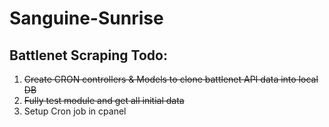 Sanguine-Sunrise
================

<h2>Battlenet Scraping Todo:</h2>
<ol>
  <li style="text-decoration:line-through">Create CRON controllers &amp; Models to clone battlenet API data into local DB</li>
  <li style="text-decoration:line-through">Fully test module and get all initial data</li>
  <li>Setup Cron job in cpanel</li>
</ol>
